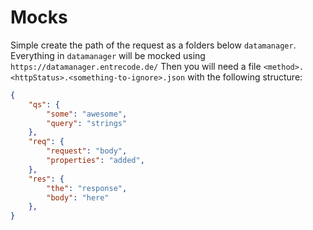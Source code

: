 # Mocks
Simple create the path of the request as a folders below `datamanager`. Everything in `datamanager` will be mocked using `https://datamanager.entrecode.de/` Then you will need a file `<method>.<httpStatus>.<something-to-ignore>.json` with the following structure:

```json
{
    "qs": {
        "some": "awesome",
        "query": "strings"
    },
    "req": {
        "request": "body",
        "properties": "added",
    },
    "res": {
        "the": "response",
        "body": "here"
    },
}
```